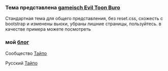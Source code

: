 ### Тема представлена [gameisch Evil Toon Buro][1]

Стандартная тема для общего представления, без reset.css, схожесть с bootstrap и изменены вьюхи, убраны лишние страницы, пользуйтесь.
в качестве примера можете посмотреть 
### мой [блог][2]
Сообщество [Тайпо][3]

Русский [Тайпо][4]


[1]: http://www.evtobu.ru/
[2]: http://typo.evtobu.ru/
[3]: https://github.com/fdv/typo/wiki
[4]: https://github.com/gameisch/etb-typo/blob/master/README.textile

